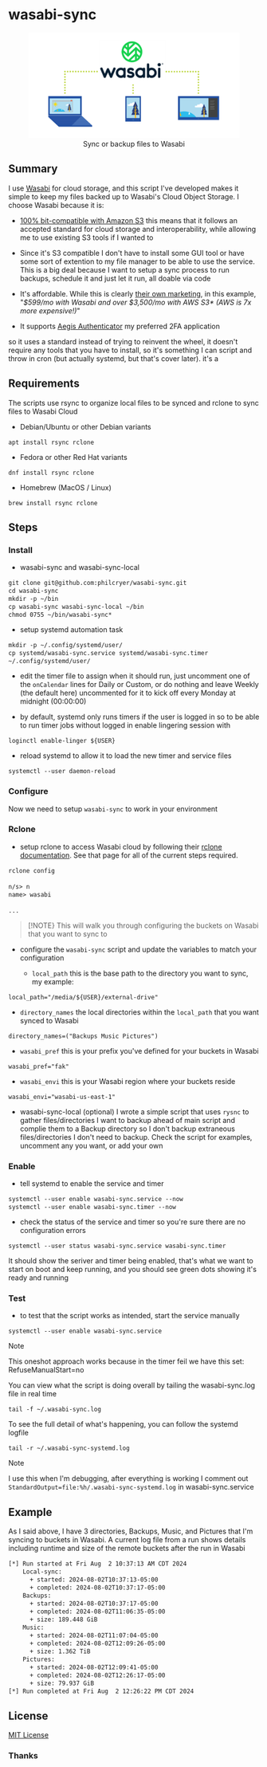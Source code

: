# wasabi-sync

<figure>
<div align="center" />
    <img src="img/sync-or-backup-files-to-wasabi.png" alt="Sync or backup files to Wasabi" /><br />
    <figcaption>Sync or backup files to Wasabi</figcaption>
</div>
</figure>

## Summary

I use [Wasabi](https://wasabi.com/) for cloud storage, and this script I've developed makes it simple to keep my files backed up to Wasabi's Cloud Object Storage. I choose Wasabi because it is:
* [100% bit-compatible with Amazon S3](https://docs.wasabi.com/docs/since-wasabi-is-100-bit-compatible-with-amazon-s3-can-i-use-my-existing-s3-compatible-application-without-making-any-changes-to-my-application-with-wasabi) this means that it follows an accepted standard for cloud storage and interoperability, while allowing me to use existing S3 tools if I wanted to
* Since it's S3 compatible I don't have to install some GUI tool or have some sort of extention to my file manager to be able to use the service. This is a big deal because I want to setup a sync process to run backups, schedule it and just let it run, all doable via code
* It's affordable. While this is clearly [their own marketing](https://knowledgebase.wasabi.com/hc/en-us/articles/360002435072-How-does-the-cost-of-Wasabi-compare-to-the-true-cost-of-AWS-S3), in this example, "_$599/mo with Wasabi and over $3,500/mo with AWS S3* (AWS is 7x more expensive!)_"


* It supports [Aegis Authenticator](https://getaegis.app/) my preferred 2FA application

so it uses a standard instead of trying to reinvent the wheel, it doesn't require any tools that you have to install, so it's something I can script and throw in cron (but actually systemd, but that's cover later).
it's a 

## Requirements

The scripts use rsync to organize local files to be synced and rclone to sync files to Wasabi Cloud

* Debian/Ubuntu or other Debian variants 

```shell
apt install rsync rclone
```

* Fedora or other Red Hat variants

```shell
dnf install rsync rclone
```

* Homebrew (MacOS / Linux)

```shell
brew install rsync rclone
```

## Steps

### Install

* wasabi-sync and wasabi-sync-local

```shell
git clone git@github.com:philcryer/wasabi-sync.git
cd wasabi-sync
mkdir -p ~/bin
cp wasabi-sync wasabi-sync-local ~/bin
chmod 0755 ~/bin/wasabi-sync*
```

* setup systemd automation task

```shell
mkdir -p ~/.config/systemd/user/
cp systemd/wasabi-sync.service systemd/wasabi-sync.timer ~/.config/systemd/user/
```

* edit the timer file to assign when it should run, just uncomment one of the `onCalendar` lines for Daily or Custom, or do nothing and leave Weekly (the default here) uncommented for it to kick off every Monday at midnight (00:00:00)

* by default, systemd only runs timers if the user is logged in so to be able to run timer jobs without logged in enable lingering session with

```shell
loginctl enable-linger ${USER}
```

* reload systemd to allow it to load the new timer and service files

```shell
systemctl --user daemon-reload 
```

### Configure

Now we need to setup `wasabi-sync` to work in your environment

### Rclone

* setup rclone to access Wasabi cloud by following their [rclone documentation](https://rclone.org/s3/#wasabi). See that page for all of the current steps required. 

```shell
rclone config

n/s> n
name> wasabi

...
```

> [!NOTE}
> This will walk you through configuring the buckets on Wasabi that you want to sync to

* configure the `wasabi-sync` script and update the variables to match your configuration
  
  - `local_path` this is the base path to the directory you want to sync, my example:

```shell
local_path="/media/${USER}/external-drive"    
```

  - `directory_names` the local directories within the `local_path` that you want synced to Wasabi

```shell
directory_names=("Backups Music Pictures")      
```

  - `wasabi_pref` this is your prefix you've defined for your buckets in Wasabi

```shell
wasabi_pref="fak"
```

  - `wasabi_envi` this is your Wasabi region where your buckets reside

```shell
wasabi_envi="wasabi-us-east-1"
```

  - wasabi-sync-local (optional) I wrote a simple script that uses `rysnc` to gather files/directories I want to backup ahead of main script and complie them to a Backup directory so I don't backup extraneous files/directories I don't need to backup. Check the script for examples, uncomment any you want, or add your own

### Enable

* tell systemd to enable the service and timer

```shell
systemctl --user enable wasabi-sync.service --now
systemctl --user enable wasabi-sync.timer --now
```

* check the status of the service and timer so you're sure there are no configuration errors

```shell
systemctl --user status wasabi-sync.service wasabi-sync.timer
```

It should show the seriver and timer being enabled, that's what we want to start on boot and keep running, and you should see green dots showing it's ready and running

### Test

* to test that the script works as intended, start the service manually

```shell
systemctl --user enable wasabi-sync.service
```

> [!NOTE]
> This oneshot approach works because in the timer feil we have this set: RefuseManualStart=no 

You can view what the script is doing overall by tailing the wasabi-sync.log file in real time

```shell
tail -f ~/.wasabi-sync.log
```

To see the full detail of what's happening, you can follow the systemd logfile

```shell
tail -r ~/.wasabi-sync-systemd.log
```

> [!NOTE]
> I use this when I'm debugging, after everything is working I comment out `StandardOutput=file:%h/.wasabi-sync-systemd.log` in wasabi-sync.service

## Example

As I said above, I have 3 directories, Backups, Music, and Pictures that I'm syncing to buckets in Wasabi. A current log file from a run shows details including runtime and size of the remote buckets after the run in Wasabi

```shell
[*] Run started at Fri Aug  2 10:37:13 AM CDT 2024
    Local-sync:
      + started: 2024-08-02T10:37:13-05:00
      + completed: 2024-08-02T10:37:17-05:00
    Backups:
      + started: 2024-08-02T10:37:17-05:00
      + completed: 2024-08-02T11:06:35-05:00
      + size: 189.448 GiB
    Music:
      + started: 2024-08-02T11:07:04-05:00
      + completed: 2024-08-02T12:09:26-05:00
      + size: 1.362 TiB
    Pictures:
      + started: 2024-08-02T12:09:41-05:00
      + completed: 2024-08-02T12:26:17-05:00
      + size: 79.937 GiB
[*] Run completed at Fri Aug  2 12:26:22 PM CDT 2024
```

## License

[MIT License](LICENSE)

### Thanks
